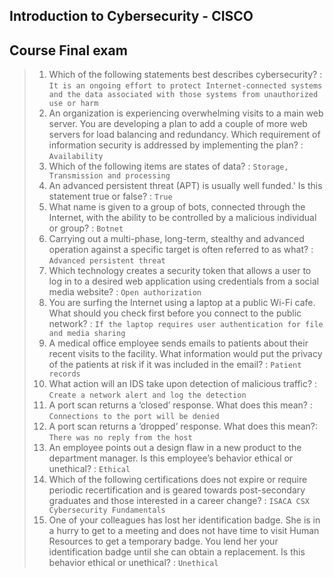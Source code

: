 ## Introduction to Cybersecurity - CISCO 
## Course Final exam 
> 1. Which of the following statements best describes cybersecurity? : `It is an ongoing effort to protect Internet-connected systems and the data associated with those systems from unauthorized use or harm`
> 2. An organization is experiencing overwhelming visits to a main web server. You are developing a plan to add a couple of more web servers for load balancing and redundancy. Which requirement of information security is addressed by implementing the plan? : `Availability`
> 3. Which of the following items are states of data? : `Storage, Transmission and processing`
> 4. An advanced persistent threat (APT) is usually well funded.' Is this statement true or false? : `True`
> 5. What name is given to a group of bots, connected through the Internet, with the ability to be controlled by a malicious individual or group? : `Botnet`
> 6. Carrying out a multi-phase, long-term, stealthy and advanced operation against a specific target is often referred to as what? : `Advanced persistent threat`
> 7. Which technology creates a security token that allows a user to log in to a desired web application using credentials from a social media website? : `Open authorization`
> 8. You are surfing the Internet using a laptop at a public Wi-Fi cafe. What should you check first before you connect to the public network? : `If the laptop requires user authentication for file and media sharing`
> 9. A medical office employee sends emails to patients about their recent visits to the facility. What information would put the privacy of the patients at risk if it was included in the email? : `Patient records`
> 10. What action will an IDS take upon detection of malicious traffic? : `Create a network alert and log the detection`
> 11. A port scan returns a ‘closed’ response. What does this mean? : `Connections to the port will be denied`
> 12. A port scan returns a ‘dropped’ response. What does this mean?:  `There was no reply from the host`
> 13. An employee points out a design flaw in a new product to the department manager. Is this employee’s behavior ethical or unethical? : `Ethical`
> 14. Which of the following certifications does not expire or require periodic recertification and is geared towards post-secondary graduates and those interested in a career change? : `ISACA CSX Cybersecurity Fundamentals`
> 15. One of your colleagues has lost her identification badge. She is in a hurry to get to a meeting and does not have time to visit Human Resources to get a temporary badge. You lend her your identification badge until she can obtain a replacement. Is this behavior ethical or unethical? : `Unethical`